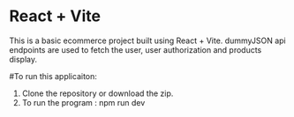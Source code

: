 # React + Vite

This is a basic ecommerce project built using React + Vite.
dummyJSON api endpoints are used to fetch the user, user authorization and products display.

#To run this applicaiton:

1. Clone the repository or download the zip.
2. To run the program : npm run dev
